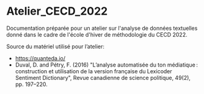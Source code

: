 # Atelier_CECD_2022

Documentation préparée pour un atelier sur l'analyse de données textuelles donné dans le cadre de l'école d'hiver de méthodologie du CECD 2022. 

Source du matériel utilisé pour l’atelier:

- https://quanteda.io/
- Duval, D. and Pétry, F. (2016) "L’analyse automatisée du ton médiatique : construction et utilisation de la version française du Lexicoder Sentiment Dictionary", Revue canadienne de science politique, 49(2), pp. 197–220.
